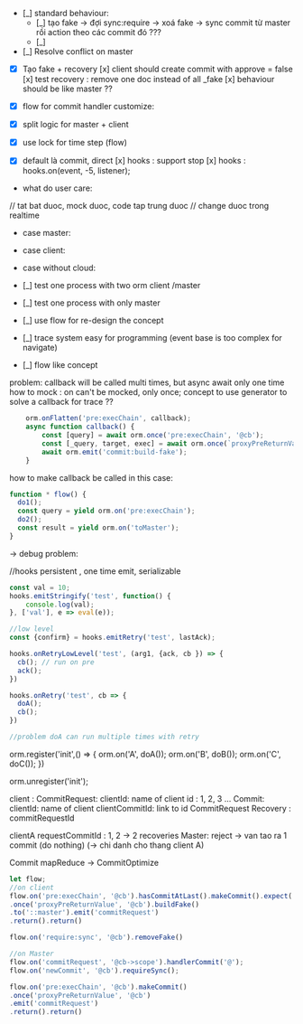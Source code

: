 * [_] standard behaviour: 
    * [_] tạo fake -> đợi sync:require -> xoá fake -> sync commit từ master rồi action theo các commit đó ???
    * [_]  
* [_] Resolve conflict on master 
* [x] Tạo fake + recovery
    [x] client should create commit with approve = false
    [x] test recovery : remove one doc instead of all _fake
    [x] behaviour should be like master ??
  
* [x] flow for commit handler customize:
* [x] split logic for master + client
* [x] use lock for time step (flow)
* [x] default là commit, direct
    [x] hooks : support stop
    [x] hooks : hooks.on(event, -5, listener);


* what do user care:

// tat bat duoc, mock duoc, code tap trung duoc
// change duoc trong realtime

* case master:
* case client:
* case without cloud:

* [_] test one process with two orm client /master
* [_] test one process with only master

* [_] use flow for re-design the concept
* [_] trace system easy for programming (event base is too complex for navigate)
* [_] flow like concept

problem: callback will be called multi times, but async await only one time
how to mock : on can't be mocked, only once; 
concept to use generator to solve a callback for trace ?? 
```javascript
    orm.onFlatten('pre:execChain', callback); 
    async function callback() {
        const [query] = await orm.once('pre:execChain', '@cb');
        const [_query, target, exec] = await orm.once(`proxyPreReturnValue:${query.uuid}`, '@cb');
        await orm.emit('commit:build-fake');
    }
```
how to make callback be called in this case: 
```javascript
function * flow() {
  do1();
  const query = yield orm.on('pre:execChain');
  do2();
  const result = yield orm.on('toMaster');
}

```

-> debug problem: 

//hooks persistent , one time emit, serializable

```javascript
const val = 10; 
hooks.emitStringify('test', function() {
    console.log(val); 
}, ['val'], e => eval(e));
```


```javascript
//low level
const {confirm} = hooks.emitRetry('test', lastAck);

hooks.onRetryLowLevel('test', (arg1, {ack, cb }) => {
  cb(); // run on pre
  ack();
})

hooks.onRetry('test', cb => {
  doA();
  cb();    
})

//problem doA can run multiple times with retry 
``` 


orm.register('init',() => {
    orm.on('A', doA());
    orm.on('B', doB());
    orm.on('C', doC());
})

orm.unregister('init');

client : 
CommitRequest: 
clientId: name of client
id : 1, 2, 3 ...
Commit: 
clientId: name of client
clientCommitId: link to id CommitRequest
Recovery :
commitRequestId

clientA
requestCommitId : 1, 2
-> 2 recoveries
Master:
reject -> van tao ra 1 commit (do nothing) (-> chi danh cho thang client A)

Commit 
mapReduce -> CommitOptimize 


```javascript
let flow;
//on client
flow.on('pre:execChain', '@cb').hasCommitAtLast().makeCommit().expect('')
.once('proxyPreReturnValue', '@cb').buildFake()
.to('::master').emit('commitRequest')
.return().return()

flow.on('require:sync', '@cb').removeFake()

//on Master
flow.on('commitRequest', '@cb->scope').handlerCommit('@');
flow.on('newCommit', '@cb').requireSync();

flow.on('pre:execChain', '@cb').makeCommit()
.once('proxyPreReturnValue', '@cb')
.emit('commitRequest')
.return().return()
```
